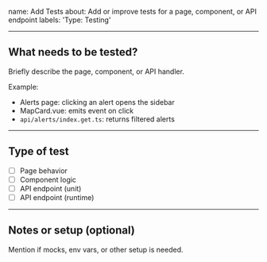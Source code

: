 name: Add Tests
about: Add or improve tests for a page, component, or API endpoint
labels: 'Type: Testing'

---

## What needs to be tested?

Briefly describe the page, component, or API handler.

Example:  
- Alerts page: clicking an alert opens the sidebar  
- MapCard.vue: emits event on click  
- `api/alerts/index.get.ts`: returns filtered alerts

---

## Type of test

- [ ] Page behavior
- [ ] Component logic
- [ ] API endpoint (unit)
- [ ] API endpoint (runtime)

---

## Notes or setup (optional)

Mention if mocks, env vars, or other setup is needed.
